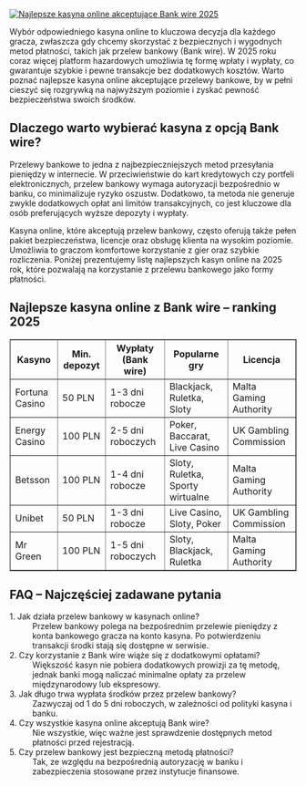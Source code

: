 [![Najlepsze kasyna online akceptujące Bank wire 2025](https://123-caf.pages.dev/gitsignup.png)](https://vrmoo.ru/Bt82HjjY)

<div>     <p>Wybór odpowiedniego kasyna online to kluczowa decyzja dla każdego gracza, zwłaszcza gdy chcemy skorzystać z bezpiecznych i wygodnych metod płatności, takich jak przelew bankowy (Bank wire). W 2025 roku coraz więcej platform hazardowych umożliwia tę formę wpłaty i wypłaty, co gwarantuje szybkie i pewne transakcje bez dodatkowych kosztów. Warto poznać najlepsze kasyna online akceptujące przelewy bankowe, by w pełni cieszyć się rozgrywką na najwyższym poziomie i zyskać pewność bezpieczeństwa swoich środków.</p>        <h2>Dlaczego warto wybierać kasyna z opcją Bank wire?</h2>     <p>Przelewy bankowe to jedna z najbezpieczniejszych metod przesyłania pieniędzy w internecie. W przeciwieństwie do kart kredytowych czy portfeli elektronicznych, przelew bankowy wymaga autoryzacji bezpośrednio w banku, co minimalizuje ryzyko oszustw. Dodatkowo, ta metoda nie generuje zwykle dodatkowych opłat ani limitów transakcyjnych, co jest kluczowe dla osób preferujących wyższe depozyty i wypłaty.</p>     <p>Kasyna online, które akceptują przelew bankowy, często oferują także pełen pakiet bezpieczeństwa, licencje oraz obsługę klienta na wysokim poziomie. Umożliwia to graczom komfortowe korzystanie z gier oraz szybkie rozliczenia. Poniżej prezentujemy listę najlepszych kasyn online na 2025 rok, które pozwalają na korzystanie z przelewu bankowego jako formy płatności.</p>        <h2>Najlepsze kasyna online z Bank wire – ranking 2025</h2>     <table border="1" cellpadding="6" cellspacing="0" style="border-collapse: collapse; width: 100%;">       <thead>         <tr>           <th>Kasyno</th>           <th>Min. depozyt</th>           <th>Wypłaty (Bank wire)</th>           <th>Popularne gry</th>           <th>Licencja</th>         </tr>       </thead>       <tbody>         <tr>           <td>Fortuna Casino</td>           <td>50 PLN</td>           <td>1-3 dni robocze</td>           <td>Blackjack, Ruletka, Sloty</td>           <td>Malta Gaming Authority</td>         </tr>         <tr>           <td>Energy Casino</td>           <td>100 PLN</td>           <td>2-5 dni roboczych</td>           <td>Poker, Baccarat, Live Casino</td>           <td>UK Gambling Commission</td>         </tr>         <tr>           <td>Betsson</td>           <td>100 PLN</td>           <td>1-4 dni robocze</td>           <td>Sloty, Ruletka, Sporty wirtualne</td>           <td>Malta Gaming Authority</td>         </tr>         <tr>           <td>Unibet</td>           <td>50 PLN</td>           <td>1-3 dni robocze</td>           <td>Live Casino, Sloty, Poker</td>           <td>UK Gambling Commission</td>         </tr>         <tr>           <td>Mr Green</td>           <td>100 PLN</td>           <td>1-5 dni roboczych</td>           <td>Sloty, Blackjack, Ruletka</td>           <td>Malta Gaming Authority</td>         </tr>       </tbody>     </table>        <h2>FAQ – Najczęściej zadawane pytania</h2>     <dl>       <dt>1. Jak działa przelew bankowy w kasynach online?</dt>       <dd>Przelew bankowy polega na bezpośrednim przelewie pieniędzy z konta bankowego gracza na konto kasyna. Po potwierdzeniu transakcji środki stają się dostępne w serwisie.</dd>          <dt>2. Czy korzystanie z Bank wire wiąże się z dodatkowymi opłatami?</dt>       <dd>Większość kasyn nie pobiera dodatkowych prowizji za tę metodę, jednak banki mogą naliczać minimalne opłaty za przelew międzynarodowy lub ekspresowy.</dd>          <dt>3. Jak długo trwa wypłata środków przez przelew bankowy?</dt>       <dd>Zazwyczaj od 1 do 5 dni roboczych, w zależności od polityki kasyna i banku.</dd>          <dt>4. Czy wszystkie kasyna online akceptują Bank wire?</dt>       <dd>Nie wszystkie, więc ważne jest sprawdzenie dostępnych metod płatności przed rejestracją.</dd>          <dt>5. Czy przelew bankowy jest bezpieczną metodą płatności?</dt>       <dd>Tak, ze względu na bezpośrednią autoryzację w banku i zabezpieczenia stosowane przez instytucje finansowe.</dd>     </dl>   </div>